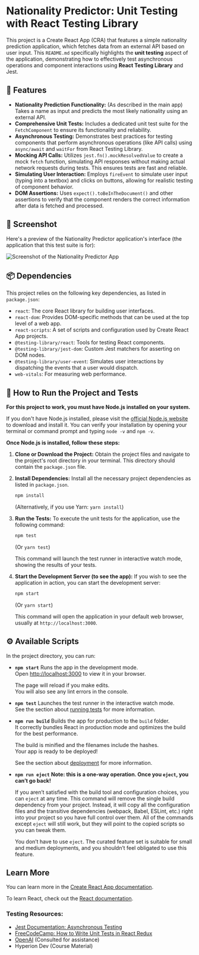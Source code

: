 # Nationality Predictor: Unit Testing with React Testing Library

This project is a Create React App (CRA) that features a simple nationality prediction application, which fetches data from an external API based on user input. This `README.md` specifically highlights the **unit testing** aspect of the application, demonstrating how to effectively test asynchronous operations and component interactions using **React Testing Library** and Jest.

## 🌟 Features

* **Nationality Prediction Functionality:** (As described in the main app) Takes a name as input and predicts the most likely nationality using an external API.
* **Comprehensive Unit Tests:** Includes a dedicated unit test suite for the `FetchComponent` to ensure its functionality and reliability.
* **Asynchronous Testing:** Demonstrates best practices for testing components that perform asynchronous operations (like API calls) using `async/await` and `waitFor` from React Testing Library.
* **Mocking API Calls:** Utilizes `jest.fn().mockResolvedValue` to create a mock `fetch` function, simulating API responses without making actual network requests during tests. This ensures tests are fast and reliable.
* **Simulating User Interaction:** Employs `fireEvent` to simulate user input (typing into a textbox) and clicks on buttons, allowing for realistic testing of component behavior.
* **DOM Assertions:** Uses `expect().toBeInTheDocument()` and other assertions to verify that the component renders the correct information after data is fetched and processed.

## 📸 Screenshot

Here's a preview of the Nationality Predictor application's interface (the application that this test suite is for):

![Screenshot of the Nationality Predictor App](Screenshot%202025-07-06%20at%2000.07.53.png)

## 📦 Dependencies

This project relies on the following key dependencies, as listed in `package.json`:

* `react`: The core React library for building user interfaces.
* `react-dom`: Provides DOM-specific methods that can be used at the top level of a web app.
* `react-scripts`: A set of scripts and configuration used by Create React App projects.
* `@testing-library/react`: Tools for testing React components.
* `@testing-library/jest-dom`: Custom Jest matchers for asserting on DOM nodes.
* `@testing-library/user-event`: Simulates user interactions by dispatching the events that a user would dispatch.
* `web-vitals`: For measuring web performance.

## 🚀 How to Run the Project and Tests

**For this project to work, you must have Node.js installed on your system.**

If you don't have Node.js installed, please visit the [official Node.js website](https://nodejs.org/) to download and install it. You can verify your installation by opening your terminal or command prompt and typing `node -v` and `npm -v`.

**Once Node.js is installed, follow these steps:**

1.  **Clone or Download the Project:**
    Obtain the project files and navigate to the project's root directory in your terminal. This directory should contain the `package.json` file.

2.  **Install Dependencies:**
    Install all the necessary project dependencies as listed in `package.json`.
    ```bash
    npm install
    ```
    (Alternatively, if you use Yarn: `yarn install`)

3.  **Run the Tests:**
    To execute the unit tests for the application, use the following command:
    ```bash
    npm test
    ```
    (Or `yarn test`)

    This command will launch the test runner in interactive watch mode, showing the results of your tests.

4.  **Start the Development Server (to see the app):**
    If you wish to see the application in action, you can start the development server:
    ```bash
    npm start
    ```
    (Or `yarn start`)

    This command will open the application in your default web browser, usually at `http://localhost:3000`.

## ⚙️ Available Scripts

In the project directory, you can run:

* **`npm start`**
    Runs the app in the development mode.\
    Open [http://localhost:3000](http://localhost:3000) to view it in your browser.

    The page will reload if you make edits.\
    You will also see any lint errors in the console.

* **`npm test`**
    Launches the test runner in the interactive watch mode.\
    See the section about [running tests](https://facebook.github.io/create-react-app/docs/running-tests) for more information.

* **`npm run build`**
    Builds the app for production to the `build` folder.\
    It correctly bundles React in production mode and optimizes the build for the best performance.

    The build is minified and the filenames include the hashes.\
    Your app is ready to be deployed!

    See the section about [deployment](https://facebook.github.io/create-react-app/docs/deployment) for more information.

* **`npm run eject`**
    **Note: this is a one-way operation. Once you `eject`, you can’t go back!**

    If you aren’t satisfied with the build tool and configuration choices, you can `eject` at any time. This command will remove the single build dependency from your project. Instead, it will copy all the configuration files and the transitive dependencies (webpack, Babel, ESLint, etc.) right into your project so you have full control over them. All of the commands except `eject` will still work, but they will point to the copied scripts so you can tweak them.

    You don’t have to use `eject`. The curated feature set is suitable for small and medium deployments, and you shouldn’t feel obligated to use this feature.

## Learn More

You can learn more in the [Create React App documentation](https://facebook.github.io/create-react-app/docs/getting-started).

To learn React, check out the [React documentation](https://react.dev/).

### Testing Resources:

* [Jest Documentation: Asynchronous Testing](https://jestjs.io/docs/asynchronous#promises)
* [FreeCodeCamp: How to Write Unit Tests in React Redux](https://www.freecodecamp.org/news/how-to-write-unit-tests-in-react-redux/)
* [OpenAI](https://openai.com/) (Consulted for assistance)
* Hyperion Dev (Course Material)